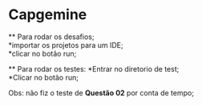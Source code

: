 # Capgemine

** Para rodar os desafios;  
*importar os projetos para um IDE;  
*clicar no botão run;

** Para rodar os testes: 
*Entrar no diretorio de test;  
*Clicar no botão run;

Obs: não fiz o teste de **Questão 02** por conta de tempo;  

